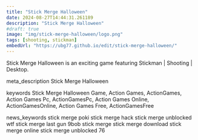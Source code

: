 ```yaml
---
title: "Stick Merge Halloween"
date: 2024-08-27T14:44:31.261189
description: "Stick Merge Halloween"
#draft: true
image: "img/stick-merge-halloween/logo.png"
tags: [shooting, stickman]
embedUrl: "https://ubg77.github.io/edit/stick-merge-halloween/"
---
```


Stick Merge Halloween is an exciting game featuring Stickman | Shooting | Desktop.

meta_description
Stick Merge Halloween


keywords
Stick Merge Halloween Game, Action Games, ActionGames, Action Games Pc, ActionGamesPc, Action Games Online, ActionGamesOnline, Action Games Free, ActionGamesFree


news_keywords
stick merge poki stick merge hack stick merge unblocked wtf stick merge last gun 9bob stick merge stick merge download stick merge online stick merge unblocked 76
